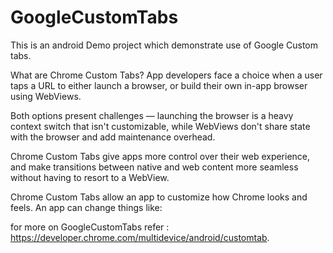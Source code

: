 # GoogleCustomTabs

This is an android Demo project which demonstrate use of Google Custom tabs.

What are Chrome Custom Tabs?
App developers face a choice when a user taps a URL to either launch a browser, or build their own in-app browser using WebViews.

Both options present challenges — launching the browser is a heavy context switch that isn't customizable, while WebViews don't share state with the browser and add maintenance overhead.

Chrome Custom Tabs give apps more control over their web experience, and make transitions between native and web content more seamless without having to resort to a WebView.

Chrome Custom Tabs allow an app to customize how Chrome looks and feels. An app can change things like:

for more on GoogleCustomTabs refer : https://developer.chrome.com/multidevice/android/customtab.

